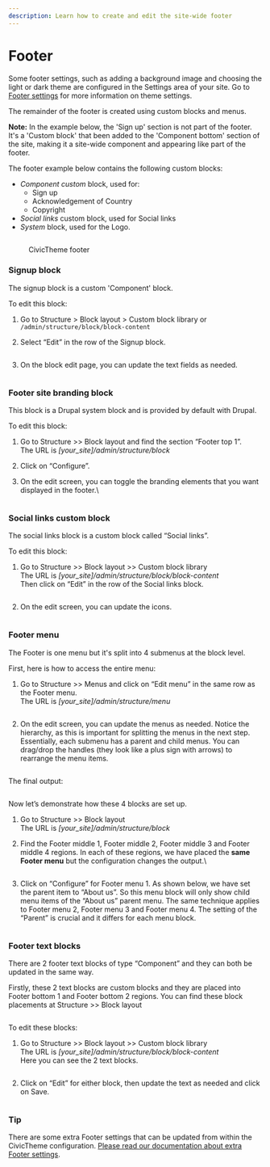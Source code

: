 ```yaml
---
description: Learn how to create and edit the site-wide footer
---
```


# Footer

Some footer settings, such as adding a background image and choosing the light or dark theme are configured in the Settings area of your site. Go to [Footer settings](theme-settings/footer-settings.md) for more information on theme settings.&#x20;

The remainder of the footer is created using custom blocks and menus.&#x20;

**Note:** In the example below, the 'Sign up' section is not part of the footer. It's a 'Custom block' that been added to the 'Component bottom' section of the site, making it a site-wide component and appearing like part of the footer.

The footer example below contains the following custom blocks:

* _Component custom_ block, used for:
  * &#x20;Sign up
  * Acknowledgement of Country
  * Copyright
* _Social links_ custom block, used for Social links
* _System_ block, used for the Logo.

<figure><img src="../../.gitbook/assets/footer.png" alt=""><figcaption><p>CivicTheme footer</p></figcaption></figure>

### Signup block <a href="#updatingthefooter-signupblock" id="updatingthefooter-signupblock"></a>

The signup block is a custom 'Component' block.

To edit this block:

1. Go to Structure > Block layout > Custom block library or `/admin/structure/block/block-content`
2.  Select “Edit” in the row of the Signup block.



    <figure><img src="../../.gitbook/assets/2647064667.png" alt=""><figcaption></figcaption></figure>
3. On the block edit page, you can update the text fields as needed.

<figure><img src="../../.gitbook/assets/7a1ba065-7404-480a-b838-4922dc2a88ba.png" alt=""><figcaption></figcaption></figure>

### Footer site branding block <a href="#updatingthefooter-footersitebrandingblock" id="updatingthefooter-footersitebrandingblock"></a>

This block is a Drupal system block and is provided by default with Drupal.

To edit this block:

1. Go to Structure >> Block layout and find the section “Footer top 1”.\
   The URL is _\[your\_site]/admin/structure/block_
2.  Click on “Configure”.


3.  On the edit screen, you can toggle the branding elements that you want displayed in the footer.\




    <figure><img src="../../.gitbook/assets/2647425125.png" alt=""><figcaption></figcaption></figure>

### Social links custom block <a href="#updatingthefooter-sociallinkscustomblock" id="updatingthefooter-sociallinkscustomblock"></a>

The social links block is a custom block called “Social links”.

To edit this block:

1.  Go to Structure >> Block layout >> Custom block library\
    The URL is _\[your\_site]/admin/structure/block/block-content_\
    Then click on “Edit” in the row of the Social links block.



    <figure><img src="../../.gitbook/assets/2647162978.png" alt=""><figcaption></figcaption></figure>
2. On the edit screen, you can update the icons.

<figure><img src="../../.gitbook/assets/a9ab8f0a-a4a9-4516-a6af-6241ac404d2c.png" alt=""><figcaption></figcaption></figure>

### Footer menu <a href="#updatingthefooter-footermenu" id="updatingthefooter-footermenu"></a>

The Footer is one menu but it's split into 4 submenus at the block level.

First, here is how to access the entire menu:

1.  Go to Structure >> Menus and click on “Edit menu” in the same row as the Footer menu.\
    The URL is _\[your\_site]/admin/structure/menu_



    <figure><img src="../../.gitbook/assets/2647490613.png" alt=""><figcaption></figcaption></figure>
2. On the edit screen, you can update the menus as needed. Notice the hierarchy, as this is important for splitting the menus in the next step. Essentially, each submenu has a parent and child menus. You can drag/drop the handles (they look like a plus sign with arrows) to rearrange the menu items.

<figure><img src="../../.gitbook/assets/627b0b49-2564-4ed9-ae4b-00ed46ca0b12.png" alt=""><figcaption></figcaption></figure>

The final output:

<figure><img src="../../.gitbook/assets/f1d82701-dbba-4a75-82de-9d11cb63dbf0.png" alt=""><figcaption></figcaption></figure>

Now let’s demonstrate how these 4 blocks are set up.

1. Go to Structure >> Block layout\
   The URL is _\[your\_site]/admin/structure/block_
2.  Find the Footer middle 1, Footer middle 2, Footer middle 3 and Footer middle 4 regions. In each of these regions, we have placed the **same Footer menu** but the configuration changes the output.\




    <figure><img src="../../.gitbook/assets/2647523431.png" alt=""><figcaption></figcaption></figure>
3. Click on “Configure” for Footer menu 1. As shown below, we have set the parent item to “About us”. So this menu block will only show child menu items of the “About us” parent menu. The same technique applies to Footer menu 2, Footer menu 3 and Footer menu 4. The setting of the “Parent” is crucial and it differs for each menu block.

<figure><img src="../../.gitbook/assets/0a3764ca-6277-4fd0-8162-7acfa8f245cf.png" alt=""><figcaption></figcaption></figure>

### Footer text blocks <a href="#updatingthefooter-footertextblocks" id="updatingthefooter-footertextblocks"></a>

There are 2 footer text blocks of type “Component” and they can both be updated in the same way.

Firstly, these 2 text blocks are custom blocks and they are placed into Footer bottom 1 and Footer bottom 2 regions. You can find these block placements at Structure >> Block layout

<figure><img src="../../.gitbook/assets/6836fbd1-91c0-416e-9d77-9dffa6608f57.png" alt=""><figcaption></figcaption></figure>



To edit these blocks:

1. Go to Structure >> Block layout >> Custom block library\
   The URL is _\[your\_site]/admin/structure/block/block-content_\
   Here you can see the 2 text blocks.

<figure><img src="../../.gitbook/assets/9c6e236c-9fc1-436a-960c-ec7c4ea02b9f.png" alt=""><figcaption></figcaption></figure>

2. Click on “Edit” for either block, then update the text as needed and click on Save.

<figure><img src="../../.gitbook/assets/81f62162-0902-4004-967d-38a805a757ce.png" alt=""><figcaption></figcaption></figure>

### Tip <a href="#updatingthefooter-tip" id="updatingthefooter-tip"></a>

There are some extra Footer settings that can be updated from within the CivicTheme configuration. [Please read our documentation about extra Footer settings](broken-reference).

